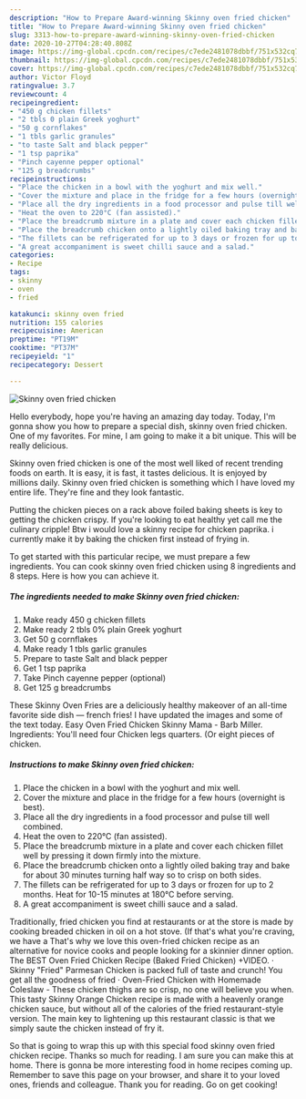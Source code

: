 ```yaml
---
description: "How to Prepare Award-winning Skinny oven fried chicken"
title: "How to Prepare Award-winning Skinny oven fried chicken"
slug: 3313-how-to-prepare-award-winning-skinny-oven-fried-chicken
date: 2020-10-27T04:28:40.808Z
image: https://img-global.cpcdn.com/recipes/c7ede2481078dbbf/751x532cq70/skinny-oven-fried-chicken-recipe-main-photo.jpg
thumbnail: https://img-global.cpcdn.com/recipes/c7ede2481078dbbf/751x532cq70/skinny-oven-fried-chicken-recipe-main-photo.jpg
cover: https://img-global.cpcdn.com/recipes/c7ede2481078dbbf/751x532cq70/skinny-oven-fried-chicken-recipe-main-photo.jpg
author: Victor Floyd
ratingvalue: 3.7
reviewcount: 4
recipeingredient:
- "450 g chicken fillets"
- "2 tbls 0 plain Greek yoghurt"
- "50 g cornflakes"
- "1 tbls garlic granules"
- "to taste Salt and black pepper"
- "1 tsp paprika"
- "Pinch cayenne pepper optional"
- "125 g breadcrumbs"
recipeinstructions:
- "Place the chicken in a bowl with the yoghurt and mix well."
- "Cover the mixture and place in the fridge for a few hours (overnight is best)."
- "Place all the dry ingredients in a food processor and pulse till well combined."
- "Heat the oven to 220°C (fan assisted)."
- "Place the breadcrumb mixture in a plate and cover each chicken fillet well by pressing it down firmly into the mixture."
- "Place the breadcrumb chicken onto a lightly oiled baking tray and bake for about 30 minutes turning half way so to crisp on both sides."
- "The fillets can be refrigerated for up to 3 days or frozen for up to 2 months. Heat for 10-15 minutes at 180°C before serving."
- "A great accompaniment is sweet chilli sauce and a salad."
categories:
- Recipe
tags:
- skinny
- oven
- fried

katakunci: skinny oven fried 
nutrition: 155 calories
recipecuisine: American
preptime: "PT19M"
cooktime: "PT37M"
recipeyield: "1"
recipecategory: Dessert

---
```



![Skinny oven fried chicken](https://img-global.cpcdn.com/recipes/c7ede2481078dbbf/751x532cq70/skinny-oven-fried-chicken-recipe-main-photo.jpg)

Hello everybody, hope you're having an amazing day today. Today, I'm gonna show you how to prepare a special dish, skinny oven fried chicken. One of my favorites. For mine, I am going to make it a bit unique. This will be really delicious.

Skinny oven fried chicken is one of the most well liked of recent trending foods on earth. It is easy, it is fast, it tastes delicious. It is enjoyed by millions daily. Skinny oven fried chicken is something which I have loved my entire life. They're fine and they look fantastic.

Putting the chicken pieces on a rack above foiled baking sheets is key to getting the chicken crispy. If you&#39;re looking to eat healthy yet call me the culinary cripple! Btw i would love a skinny recipe for chicken paprika. i currently make it by baking the chicken first instead of frying in.


To get started with this particular recipe, we must prepare a few ingredients. You can cook skinny oven fried chicken using 8 ingredients and 8 steps. Here is how you can achieve it.

<!--inarticleads1-->

##### The ingredients needed to make Skinny oven fried chicken:

1. Make ready 450 g chicken fillets
1. Make ready 2 tbls 0% plain Greek yoghurt
1. Get 50 g cornflakes
1. Make ready 1 tbls garlic granules
1. Prepare to taste Salt and black pepper
1. Get 1 tsp paprika
1. Take Pinch cayenne pepper (optional)
1. Get 125 g breadcrumbs


These Skinny Oven Fries are a deliciously healthy makeover of an all-time favorite side dish — french fries! I have updated the images and some of the text today. Easy Oven Fried Chicken Skinny Mama - Barb Miller. Ingredients: You&#39;ll need four Chicken legs quarters. (Or eight pieces of chicken. 

<!--inarticleads2-->

##### Instructions to make Skinny oven fried chicken:

1. Place the chicken in a bowl with the yoghurt and mix well.
1. Cover the mixture and place in the fridge for a few hours (overnight is best).
1. Place all the dry ingredients in a food processor and pulse till well combined.
1. Heat the oven to 220°C (fan assisted).
1. Place the breadcrumb mixture in a plate and cover each chicken fillet well by pressing it down firmly into the mixture.
1. Place the breadcrumb chicken onto a lightly oiled baking tray and bake for about 30 minutes turning half way so to crisp on both sides.
1. The fillets can be refrigerated for up to 3 days or frozen for up to 2 months. Heat for 10-15 minutes at 180°C before serving.
1. A great accompaniment is sweet chilli sauce and a salad.


Traditionally, fried chicken you find at restaurants or at the store is made by cooking breaded chicken in oil on a hot stove. (If that&#39;s what you&#39;re craving, we have a That&#39;s why we love this oven-fried chicken recipe as an alternative for novice cooks and people looking for a skinnier dinner option. The BEST Oven Fried Chicken Recipe (Baked Fried Chicken) +VIDEO. · Skinny &#34;Fried&#34; Parmesan Chicken is packed full of taste and crunch! You get all the goodness of fried · Oven-Fried Chicken with Homemade Coleslaw - These chicken thighs are so crisp, no one will believe you when. This tasty Skinny Orange Chicken recipe is made with a heavenly orange chicken sauce, but without all of the calories of the fried restaurant-style version. The main key to lightening up this restaurant classic is that we simply saute the chicken instead of fry it. 

So that is going to wrap this up with this special food skinny oven fried chicken recipe. Thanks so much for reading. I am sure you can make this at home. There is gonna be more interesting food in home recipes coming up. Remember to save this page on your browser, and share it to your loved ones, friends and colleague. Thank you for reading. Go on get cooking!
